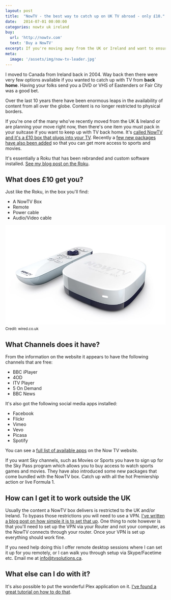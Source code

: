 ```yaml
---
layout: post
title:  "NowTV - the best way to catch up on UK TV abroad - only £10."
date:   2014-07-01 00:00:00
categories: nowtv uk ireland
buy:
  url: 'http://nowtv.com'
  text: 'Buy a NowTV'
excerpt: If you're moving away from the UK or Ireland and want to ensure you can get the TV you love abroad, then you should pack a NowTV box in your suitcase before you leave.
meta:
  image: '/assets/img/now-tv-leader.jpg'
---
```


I moved to Canada from Ireland back in 2004. Way back then there were very few options available if you wanted to catch up with TV from **back home**. Having your folks send you a DVD or VHS of Eastenders or Fair City was a good bet.

Over the last 10 years there have been enormous leaps in the availability of content from all over the globe. Content is no longer restricted to physical borders.

If you're one of the many who've recently moved from the UK & Ireland or are planning your move right now, then there's one item you must pack in your suitcase if you want to keep up with TV back home. It's [called NowTV and it's a £10 box that plugs into your TV](http://nowtv.com). Recently a [few new packages have also been added](https://shop.nowtv.com/) so that you can get more access to sports and movies.

It's essentially a Roku that has been rebranded and custom software installed. [See my blog post on the Roku](/blog/2014/01/20/what-is-the-roku.html).

## What does £10 get you?

Just like the Roku, in the box you'll find:

- A NowTV Box
- Remote
- Power cable
- Audio/Video cable

<img src="/assets/img/now-tv.jpg" class="img-responsive" />
<small>Credit: wired.co.uk</small>

## What Channels does it have?

From the information on the website it appears to have the following channels that are free:

- BBC iPlayer
- 4OD
- ITV Player
- 5 On Demand
- BBC News

It's also got the following social media apps installed:

- Facebook
- Flickr
- Vimeo
- Vevo
- Picasa
- Spotify

You can see a [full list of available apps](http://images.now.nowtv.com/Web/BSKYBMovies/%7B8aa0794c-2d72-4baf-b9f9-0f3d126ae01d%7D_NTV_box_%E2%80%93_X_-_full_list_of_apps.docx.pdf) on the Now TV website.

If you want Sky channels, such as Movies or Sports you have to sign up for the Sky Pass program which allows you to buy access to watch sports games and movies. They have also introduced some new packages that come bundled with the NowTV box. Catch up with all the hot Premiership action or live Formula 1.

## How can I get it to work outside the UK
Usually the content a NowTV box delivers is restricted to the UK and/or Ireland. To bypass those restrictions you will need to use a VPN. [I've written a blog post on how simple it is to set that up](/blog/2014/01/17/watch-bbc-abroad.html). One thing to note however is that you'll need to set up the VPN via your Router and not your computer, as the NowTV connects through your router. Once your VPN is set up everything should work fine.

If you need help doing this I offer remote desktop sessions where I can set it up for you remotely, or I can walk you through setup via Skype/Facetime etc. Email me at [info@tvsolutions.ca](mailto:info@tvsolutions.ca).

## What else can I do with it?
It's also possible to put the wonderful Plex application on it. [I've found a great tutorial on how to do that](http://www.engadget.com/2014/04/08/sky-now-tv-plex/).
